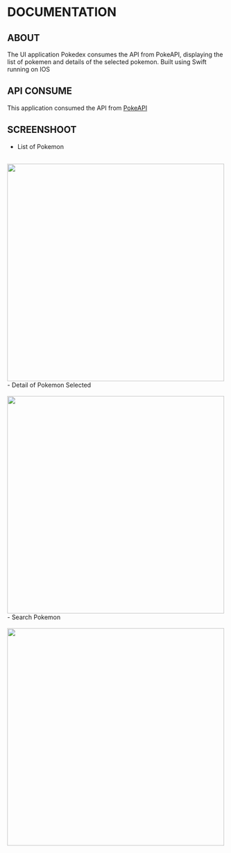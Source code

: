 # DOCUMENTATION

## ABOUT
The UI application Pokedex consumes the API from PokeAPI, displaying the list of pokemen and details of the selected pokemon. Built using Swift running on IOS

## API CONSUME

This application consumed the API from <a href="https://pokeapi.co/">PokeAPI</a>

## SCREENSHOOT
-  List of Pokemon <br /><br />
<img width="500" src="https://i.postimg.cc/05tDzpbJ/Screen-Shot-2023-02-05-at-11-26-50.png"/>
<br />
-  Detail of Pokemon Selected <br /><br />
<img width="500" src="https://i.postimg.cc/gj0hM0BJ/Screen-Shot-2023-02-05-at-11-27-01.png"/>
<br />
-  Search Pokemon <br /><br />
<img width="500" src="https://i.postimg.cc/t4n3QYRn/Screen-Shot-2023-02-05-at-11-27-13.png"/>





